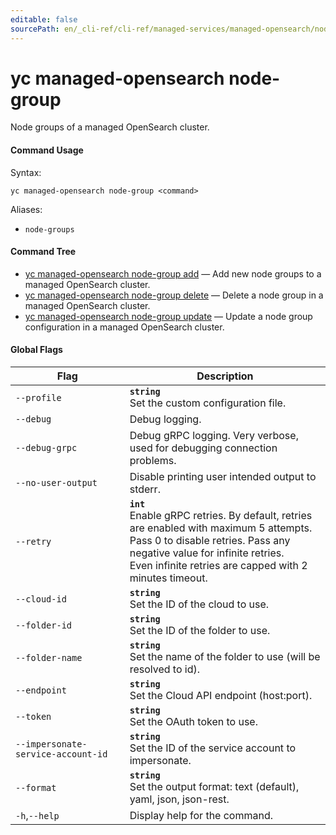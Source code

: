 ```yaml
---
editable: false
sourcePath: en/_cli-ref/cli-ref/managed-services/managed-opensearch/node-group/index.md
---
```


# yc managed-opensearch node-group

Node groups of a managed OpenSearch cluster.

#### Command Usage

Syntax: 

`yc managed-opensearch node-group <command>`

Aliases: 

- `node-groups`

#### Command Tree

- [yc managed-opensearch node-group add](add.md) — Add new node groups to a managed OpenSearch cluster.
- [yc managed-opensearch node-group delete](delete.md) — Delete a node group in a managed OpenSearch cluster.
- [yc managed-opensearch node-group update](update.md) — Update a node group configuration in a managed OpenSearch cluster.

#### Global Flags

| Flag | Description |
|----|----|
|`--profile`|<b>`string`</b><br/>Set the custom configuration file.|
|`--debug`|Debug logging.|
|`--debug-grpc`|Debug gRPC logging. Very verbose, used for debugging connection problems.|
|`--no-user-output`|Disable printing user intended output to stderr.|
|`--retry`|<b>`int`</b><br/>Enable gRPC retries. By default, retries are enabled with maximum 5 attempts.<br/>Pass 0 to disable retries. Pass any negative value for infinite retries.<br/>Even infinite retries are capped with 2 minutes timeout.|
|`--cloud-id`|<b>`string`</b><br/>Set the ID of the cloud to use.|
|`--folder-id`|<b>`string`</b><br/>Set the ID of the folder to use.|
|`--folder-name`|<b>`string`</b><br/>Set the name of the folder to use (will be resolved to id).|
|`--endpoint`|<b>`string`</b><br/>Set the Cloud API endpoint (host:port).|
|`--token`|<b>`string`</b><br/>Set the OAuth token to use.|
|`--impersonate-service-account-id`|<b>`string`</b><br/>Set the ID of the service account to impersonate.|
|`--format`|<b>`string`</b><br/>Set the output format: text (default), yaml, json, json-rest.|
|`-h`,`--help`|Display help for the command.|
